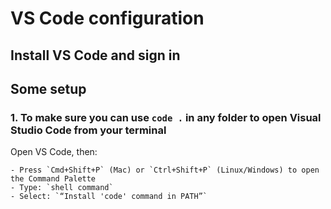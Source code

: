 # VS Code configuration

## Install VS Code and sign in

## Some setup

### 1. To make sure you can use `code .` in any folder to open Visual Studio Code from your terminal

Open VS Code, then:
```
- Press `Cmd+Shift+P` (Mac) or `Ctrl+Shift+P` (Linux/Windows) to open the Command Palette
- Type: `shell command`
- Select: `“Install 'code' command in PATH”`
```

